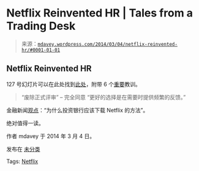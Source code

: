 <!--yml

分类：未分类

日期：2024-05-18 05:53:51

-->

# Netflix Reinvented HR | Tales from a Trading Desk

> 来源：[`mdavey.wordpress.com/2014/03/04/netflix-reinvented-hr/#0001-01-01`](https://mdavey.wordpress.com/2014/03/04/netflix-reinvented-hr/#0001-01-01)

## Netflix Reinvented HR

127 号幻灯片可以在此处找到[此处](http://www.slideshare.net/reed2001/culture-1798664)，附带 6 个[重要](http://www.businessinsider.com.au/netflix-corporate-culture-hr-policy-2013-12)教训。

> “废除正式评审” – 完全同意 “更好的选择是在需要时提供频繁的反馈。”

金融新闻[观点](http://www.efinancialnews.com/story/2014-02-24/investment-banks-should-download-netflix-approach?ea9c8a2de0ee111045601ab04d673622)：“为什么投资银行应该下载 Netflix 的方法”。

绝对值得一读。

作者 mdavey 于 2014 年 3 月 4 日。

发布在 [未分类](https://mdavey.wordpress.com/category/uncategorized/)

Tags: [Netflix](https://mdavey.wordpress.com/tag/netflix/)
